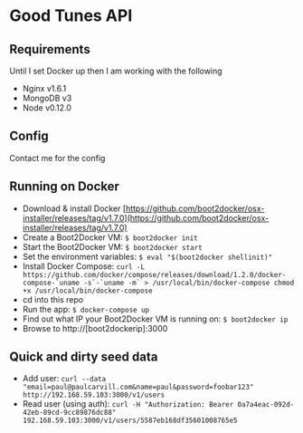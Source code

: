 # Good Tunes API

## Requirements

Until I set Docker up then I am working with the following

* Nginx v1.6.1
* MongoDB v3
* Node v0.12.0

## Config

Contact me for the config

## Running on Docker

* Download & install Docker [https://github.com/boot2docker/osx-installer/releases/tag/v1.7.0](https://github.com/boot2docker/osx-installer/releases/tag/v1.7.0)
* Create a Boot2Docker VM: `$ boot2docker init`
* Start the Boot2Docker VM: `$ boot2docker start`
* Set the environment variables: `$ eval "$(boot2docker shellinit)"`
* Install Docker Compose: ``curl -L https://github.com/docker/compose/releases/download/1.2.0/docker-compose-`uname -s`-`uname -m` > /usr/local/bin/docker-compose
chmod +x /usr/local/bin/docker-compose``
* cd into this repo
* Run the app: `$ docker-compose up`
* Find out what IP your Boot2Docker VM is running on: `$ boot2docker ip`
* Browse to http://[boot2dockerip]:3000

## Quick and dirty seed data
* Add user: `curl --data "email=paul@paulcarvill.com&name=paul&password=foobar123" http://192.168.59.103:3000/v1/users`
* Read user (using auth): `curl -H "Authorization: Bearer 0a7a4eac-092d-42eb-89cd-9cc89876dc88" 192.168.59.103:3000/v1/users/5587eb168df35601008765e5`